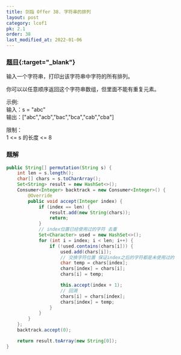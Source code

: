 ```yaml
---
title: 剑指 Offer 38. 字符串的排列
layout: post
category: lcof1
pk: 2.1
order: 38
last_modified_at: 2022-01-06
---
```


### [题目](https://leetcode-cn.com/problems/zi-fu-chuan-de-pai-lie-lcof/){:target="_blank"}

输入一个字符串，打印出该字符串中字符的所有排列。

你可以以任意顺序返回这个字符串数组，但里面不能有重复元素。

示例:  
输入：s = "abc"  
输出：["abc","acb","bac","bca","cab","cba"]

限制：  
1 <= s 的长度 <= 8

### 题解

```java
public String[] permutation(String s) {
    int len = s.length();
    char[] chars = s.toCharArray();
    Set<String> result = new HashSet<>();
    Consumer<Integer> backtrack = new Consumer<Integer>() {
        @Override
        public void accept(Integer index) {
            if (index == len) {
                result.add(new String(chars));
                return;
            }
            // index位置已经使用过的字符 去重
            Set<Character> used = new HashSet<>();
            for (int i = index; i < len; i++) {
                if (!used.contains(chars[i])) {
                    used.add(chars[i]);
                    // 交换字符位置 保证index之后的字符都是未使用过的
                    char temp = chars[index];
                    chars[index] = chars[i];
                    chars[i] = temp;

                    this.accept(index + 1);
                    // 回溯
                    chars[i] = chars[index];
                    chars[index] = temp;
                }
            }
        }
    };
    backtrack.accept(0);

    return result.toArray(new String[0]);
}
```